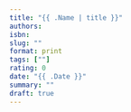 ```yaml
---
title: "{{ .Name | title }}"
authors:
isbn:
slug: ""
format: print
tags: [""]
rating: 0
date: "{{ .Date }}"
summary: ""
draft: true
---
```

